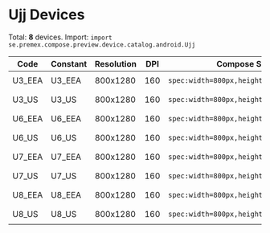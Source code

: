 # Ujj Devices

Total: **8** devices. Import: `import se.premex.compose.preview.device.catalog.android.Ujj`

| Code | Constant | Resolution | DPI | Compose Spec | Preview Usage |
|------|----------|------------|-----|-------------|---------------|
| U3_EEA | U3_EEA | 800x1280 | 160 | `spec:width=800px,height=1280px,dpi=160` | `@Preview(device = Ujj.U3_EEA)` |
| U3_US | U3_US | 800x1280 | 160 | `spec:width=800px,height=1280px,dpi=160` | `@Preview(device = Ujj.U3_US)` |
| U6_EEA | U6_EEA | 800x1280 | 160 | `spec:width=800px,height=1280px,dpi=160` | `@Preview(device = Ujj.U6_EEA)` |
| U6_US | U6_US | 800x1280 | 160 | `spec:width=800px,height=1280px,dpi=160` | `@Preview(device = Ujj.U6_US)` |
| U7_EEA | U7_EEA | 800x1280 | 160 | `spec:width=800px,height=1280px,dpi=160` | `@Preview(device = Ujj.U7_EEA)` |
| U7_US | U7_US | 800x1280 | 160 | `spec:width=800px,height=1280px,dpi=160` | `@Preview(device = Ujj.U7_US)` |
| U8_EEA | U8_EEA | 800x1280 | 160 | `spec:width=800px,height=1280px,dpi=160` | `@Preview(device = Ujj.U8_EEA)` |
| U8_US | U8_US | 800x1280 | 160 | `spec:width=800px,height=1280px,dpi=160` | `@Preview(device = Ujj.U8_US)` |

<!-- Generated automatically. Do not edit manually. -->
